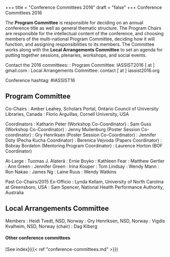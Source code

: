 +++
title = "Conference Committees 2016"
draft = "false"
+++
Conference Committees 2016

The **Program Committee** is responsible for deciding on an annual conference title as well as general thematic structure. The Program Chairs are responsible for the intellectual content of the conference, and choosing members of the multi-national Program Committee, deciding how it will function, and assigning responsibilities to its members. The Committee works along with the **Local Arrangements Committee** to set an agenda for putting together sessions, plenaries, workshops, and social events.

Contact the 2016 committees:
: Program Committee: IASSIST2016 [ at ] gmail.com
: Local Arrangements Committee: contact [ at ] iassist2016.org

Conference hashtag: #IASSIST16

## Program Committee

Co-Chairs
: Amber Leahey, Scholars Portal, Ontario Council of University Libraries, Canada
: Florio Arguillas, Cornell University, USA

Coordinators
: Katharin Peter (Workshop Co-Coordinator)
: Sam Guss (Workshop Co-Coordinator)
: Jenny Muilenburg (Poster Session Co-coordinator)
: Gry Henriksen (Poster Session Co-Coordinator)
: Jennifer Doty (Pecha Kucha Coordinator)
: Berenica Vejvoda (Papers Coordinator)
: Bobray Bordelon (Mentoring Program Coordinator)
: Laurence Horton (BOF Coordinator)

At-Large
: Tuomas J. Alaterä
: Ernie Boyko
: Kathleen Fear
: Matthew Gertler
: Ann Green
: Jennifer Green
: Irina Kouper
: Tom Lindsay
: Wendy Mann
: Ron Nakao
: James Ng
: Laine Ruus
: Wendy Watkins

Past Co-Chairs/2015 Ex-Officio
: Lynda Kellam, University of North Carolina at Greensboro, USA
: Sam Spencer, National Health Performance Authority, Australia

## Local Arrangements Committee

Members
: Heidi Tvedt, NSD, Norway
: Gry Henriksen, NSD, Norway
: Vigdis Kvalheim, NSD, Norway (chair)
: Dag Kiberg

#### Other conference committees

[See index]({{< ref "conference-committees.md" >}})